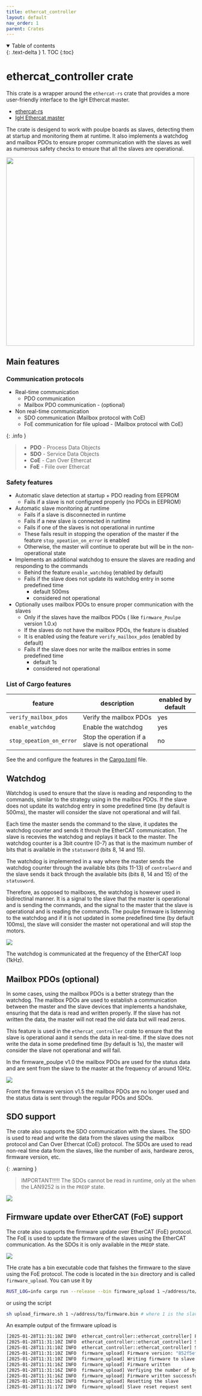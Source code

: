 ```yaml
---
title: ethercat_controller
layout: default
nav_order: 1
parent: Crates
---
```


<details open markdown="block">
  <summary>
    Table of contents
  </summary>
  {: .text-delta }
1. TOC
{:toc}
</details>

# ethercat_controller crate

This crate is a wrapper around the `ethercat-rs` crate that provides a more user-friendly interface to the IgH Ethercat master. 

- [ethercat-rs](https://github.com/ethercat-rs/ethercat)
- [IgH Ethercat master](https://etherlab.org/en_GB/ethercat)

The crate is desigend to work with poulpe boards as slaves, detecting them at startup and monitoring them at runtime. It also implements a watchdog and mailbox PDOs to ensure proper communication with the slaves as well as numerous safety checks to ensure that all the slaves are operational.

<img src="../../images/ethercat_controller.png" width="500">


## Main features

### Communication protocols

- Real-time communication
    - PDO communication
    - Mailbox PDO communication - (optional)
- Non real-time communication
    - SDO communication (Mailbox protocol with CoE)
    - FoE communication for file upload - (Mailbox protocol with CoE)

{: .info }
> - **PDO** - Process Data Objects
> - **SDO** - Service Data Objects
> - **CoE** - Can Over Ethercat
> - **FoE** - Fiile over Ethercat



### Safety features
- Automatic slave detection at startup + PDO reading from EEPROM
    - Fails if a slave is not configured properly (no PDOs in EEPROM)
- Automatic slave monitoring at runtime
    - Fails if a slave is disconnected in runtime
    - Fails if a new slave is connected in runtime
    - Fails if one of the slaves is not operational in runtime
    - These fails result in stopping the operation of the master if the feature `stop_opeation_on_error` is enabled
    - Otherwise, the master will continue to operate but will be in the non-operational state 
- Implements an additional watchdog to ensure the slaves are reading and responding to the commands
    - Behind the feature `enable_watchdog` (enabled by default)
    - Fails if the slave does not update its watchdog entry in some predefined time
        - default 500ms
        - considered not operational
- Optionally uses mailbox PDOs to ensure proper communication with the slaves 
    - Only if the slaves have the mailbox PDOs ( like `firmware_Poulpe` version 1.0.x)
    - If the slaves do not have the mailbox PDOs, the feature is disabled
    - It is enabled using the feature `verify_mailbox_pdos` (enabled by default) 
    - Fails if the slave does nor write the mailbox entries in some predefined time 
        - default 1s
        - considered not operational

### List of Cargo features

feature | description | enabled by default
--- | --- | ---
`verify_mailbox_pdos` | Verify the mailbox PDOs | yes
`enable_watchdog` | Enable the watchdog | yes
`stop_opeation_on_error` | Stop the operation if a slave is not operational | no


See the and configure the features in the [Cargo.toml]({{site.github_url}}ethercat_controller/Cargo.toml) file.

## Watchdog

Watchdog is used to ensure that the slave is reading and responding to the commands, similar to the strategy using in the mailbox PDOs. If the slave does not update its watchdog entry in some predefined time (by default is 500ms), the master will consider the slave not operational and will fail. 

Each time the master sends the command to the slave, it updates the watchdog counter and sends it throuh the EtherCAT communication. The slave is recevies the watchdog and replays it back to the master. The watchdog counter is a 3bit countre (0-7) as that is the maximum number of bits that is available in the `statusword` (bits 8, 14 and 15). 

The watchdog is implemented in a way where the master sends the watchdog counter through the available bits (bits 11-13) of `controlword` and the slave sends it back through the available bits (bits 8, 14 and 15) of the `statusword`. 

Therefore, as opposed to mailboxes, the watchdog is however used in bidirectinal manner. It is a signal to the slave that the master is operational and is sending the commands, and the signal to the master that the slave is operational and is reading the commands. The poulpe firmware is listenning to the watchdog and if it is not updated in some predefined time (by default 100ms), the slave will consider the master not operational and will stop the motors.

<img src="../../images/watchdog.png">

The watchdog is communicated at the frequency of the EtherCAT loop (1kHz).


## Mailbox PDOs (optional) 

In some cases, using the mailbox PDOs is a better strategy than the watchdog. The mailbox PDOs are used to establish a communication between the master and the slave devices that implements a handshake, ensuring that the data is read and written properly. If the slave has not written the data, the master will not read the old data but will read zeros. 

This feature is used in the `ethercat_controller` crate to ensure that the slave is operational aand it sends the data in real-time. If the slave does not write the data in some predefined time (by default is 1s), the master will consider the slave not operational and will fail. 

In the firmware_poulpe v1.0 the mailbox PDOs are used for the status data and are sent from the slave to the master at the frequency of around 10Hz.

<img src="../../images/mailbox.png">

Fromt the firmware version v1.5 the mailbox PDOs are no longer used and the status data is sent through the regular PDOs and SDOs.

## SDO support

The crate also supports the SDO communication with the slaves. The SDO is used to read and write the data from the slaves using the mailbox protocol and Can Over Ethercat (CoE) protocol. The SDOs are used to read non-real time data from the slaves, like the number of axis, hardware zeros, firmware version, etc. 

{: .warning }
> IMPORTANT!!!!!
> The SDOs cannot be read in runtime, only at the when the LAN9252 is in the `PREOP` state. 

<img src="../../images/ethercat_sdo.png">

## Firmware update over EtherCAT (FoE) support

The crate also supports the firmware update over EtherCAT (FoE) protocol. The FoE is used to update the firmware of the slaves using the EtherCAT communication. As the SDOs it is only available in the `PREOP` state. 

<img src="../../images/ethercat_foe.png">

THe crate has a bin executable code that falshes the firmware to the slave using the FoE protocol. The code is located in the `bin` directory and is called `firmware_upload`. You can use it by

```bash
RUST_LOG=info cargo run --release --bin firmware_upload 1 ~/address/to/firmware.bin # where 1 is the slave number                       
```

or using the script 

```bash
sh upload_firmware.sh 1 ~/address/to/firmware.bin # where 1 is the slave number
```

An example output of the firmware upload is 

```bash
[2025-01-28T11:31:10Z INFO  ethercat_controller::ethercat_controller] Found 2 slaves
[2025-01-28T11:31:10Z INFO  ethercat_controller::ethercat_controller] Slave "RightWristOrbita3d" at position 0
[2025-01-28T11:31:10Z INFO  ethercat_controller::ethercat_controller] Slave "RightShoulderOrbita2d" at position 1
[2025-01-28T11:31:10Z INFO  firmware_upload] Firmware version: "852f5efada7000e73385cf6d69e588613eaea36b"
[2025-01-28T11:31:10Z INFO  firmware_upload] Writing firmware to slave SlavePos(1) from file firmware.bin, with size 117104
[2025-01-28T11:31:16Z INFO  firmware_upload] Firmware written
[2025-01-28T11:31:16Z INFO  firmware_upload] Verfiying the number of bytes written
[2025-01-28T11:31:16Z INFO  firmware_upload] Firmware written successfully, 117104 bytes written
[2025-01-28T11:31:16Z INFO  firmware_upload] Resetting the slave
[2025-01-28T11:31:17Z INFO  firmware_upload] Slave reset request sent
```

